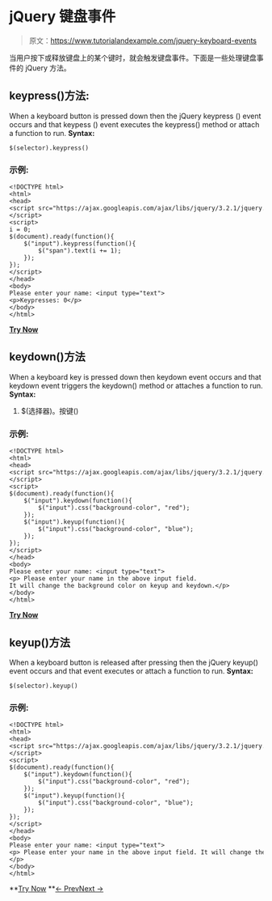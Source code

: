 # jQuery 键盘事件

> 原文：<https://www.tutorialandexample.com/jquery-keyboard-events>

当用户按下或释放键盘上的某个键时，就会触发键盘事件。下面是一些处理键盘事件的 jQuery 方法。

## keypress()方法:

When a keyboard button is pressed down then the jQuery keypress () event occurs and that keypess () event executes the keypress() method or attach a function to run. **Syntax:**

```
$(selector).keypress()
```

### 示例:

```
<!DOCTYPE html>  
<html>  
<head>  
<script src="https://ajax.googleapis.com/ajax/libs/jquery/3.2.1/jquery.min.js"></script>  
<script>  
i = 0;  
$(document).ready(function(){  
    $("input").keypress(function(){  
        $("span").text(i += 1);  
    });  
});  
</script>  
</head>  
<body>   
Please enter your name: <input type="text">  
<p>Keypresses: 0</p>   
</body>  
</html>

```

**[Try Now](https://editor.tutorialandexample.com/web/test.jsp?filename=jquerykeyboardevents)**

## keydown()方法

When a keyboard key is pressed down then keydown event occurs and that keydown event triggers the keydown() method or attaches a function to run. **Syntax:**

1.  $(选择器)。按键()

### 示例:

```
<!DOCTYPE html>  
<html>  
<head>  
<script src="https://ajax.googleapis.com/ajax/libs/jquery/3.2.1/jquery.min.js"></script>  
<script>  
$(document).ready(function(){  
    $("input").keydown(function(){  
        $("input").css("background-color", "red");  
    });  
    $("input").keyup(function(){  
        $("input").css("background-color", "blue");  
    });  
});  
</script>  
</head>  
<body>   
Please enter your name: <input type="text">   
<p> Please enter your name in the above input field.   
It will change the background color on keyup and keydown.</p>  
</body>  
</html> 

```

**[Try Now](https://editor.tutorialandexample.com/web/test.jsp?filename=jquerykeyboardevents1)**

## keyup()方法

When a keyboard button is released after pressing then the jQuery keyup() event occurs and that event executes or attach a function to run. **Syntax:**

```
$(selector).keyup()
```

### 示例:

```
<!DOCTYPE html>  
<html>  
<head>  
<script src="https://ajax.googleapis.com/ajax/libs/jquery/3.2.1/jquery.min.js"></script>  
<script>  
$(document).ready(function(){  
    $("input").keydown(function(){  
        $("input").css("background-color", "red");  
    });  
    $("input").keyup(function(){  
        $("input").css("background-color", "blue");  
    });  
});  
</script>  
</head>  
<body>  
Please enter your name: <input type="text">  
<p> Please enter your name in the above input field. It will change the background color on keyup or keydown.</p>  
</body>  
</html>

```

**[Try Now](https://editor.tutorialandexample.com/web/test.jsp?filename=jquerykeyboardevents2) **[← Prev](https://www.tutorialandexample.com/jquery-mouse-events)[Next →](https://www.tutorialandexample.com/jquery-form-events)